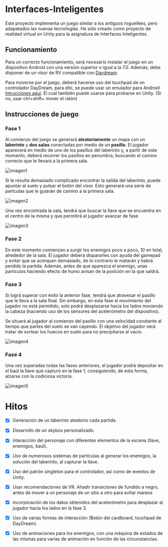 # Interfaces-Inteligentes


Este proyecto implementa un juego similar a los antiguos roguelikes, pero adapatados las nuevas tecnologías. Ha sido creado como proyecto de realidad virtual en Unity para la asignatura de Interfaces Inteligentes. 

## Funcionamiento

Para un correcto funcionamiento, será necesario instalar el juego en un dispositivo Android con una versión superior o igual a la 7.0. Además, debe disponer de un visor de RV compatible con [Daydream](https://vr.google.com/daydream/).

Para moverse por el juego, deberá hacerse uso del touchpad de un controlador DayDream, para ello, se puede usar un emulador para Android [Intrucciones aquí](https://developers.google.com/vr/daydream/controller-emulator). El cual también puede usarse para probarse en Unity. (Si no, usar ctrl+shift+ mover el ratón)

## Instrucciones de juego

### Fase 1
Al comienzo del juego se generará **aleatoriamente** un mapa con un **laberinto** y **dos salas** conectadas por medio de un **pasillo**. El jugador aparecerá en medio de uno de los pasillos del laberinto y, a partir de este momento, deberá recorrer los pasillos en penumbra, buscando el camino correcto que le llevará a la primera sala.

![imagen1](img/image1)

Si le resulta demasiado complicado encontrar la salida del laberinto, puede apuntar al suelo y pulsar el botón del visor. Esto generará una serie de partculas que le guiarán de camino a la primera sala.

![imagen2](img/image2)

Una vez encontrada la sala, tendrá que buscar la llave que se encuentra en el centro de la misma y que permitirá al jugador avanzar de fase.

![imagen3](img/image3)

### Fase 2

En este momento comienzan a surgir los enemigos poco a poco, 10 en total, alrededor de la sala. El jugador deberá dispararles con ayuda del gamepad y evitar que se acerquen demasiado, de lo contrario le matarán y habrá perdido la partida. Además, antes de que aparezca el enemigo, unas partículas haciendo efecto de humo avisan de la posición en la que saldrá.

### Fase 3 

Si lográ superar con éxito la anterior fase, tendrá que atravesar el pasillo que le lleva a la sala final. Sin embargo, en esta fase el movimiento del jugador no está permitido, solo podrá desplazarse hacia los lados moviendo la cabeza (haciendo uso de los sensores del acelerómetro del dispositivo). 

Se situará al jugador al comienzo del pasillo con una velocidad constante al tiempo que partes del suelo se van cayendo. El objetivo del jugador será tratar de sortear los huecos en suelo para no precipitarse al vacio.


![imagen4](img/image4)

### Fase 4

Una vez superadas todas las fases anteriores, el jugador podrá depositar en el baúl la llave que capturó en la fase 1, consiguiendo, de esta forma, alzarse con la codiciosa victoria. 


![imagen5](img/image5)


# Hitos 

* [x] Generación de un laberinto aleatorio cada partida. 
* [x] Desarrollo de un skybox personalizado.
* [x] Interacción del personaje con diferentes elementos de la escena (llave, enemigos, baúl).
* [x] Uso de numerosos sistemas de partículas al generar los enemigos, la solución del laberinto, al capturar la llave. 
* [x] Uso del patrón singleton para el controlador, así como de eventos de Unity.
* [x] Usar recomendaciones de VR. Añadir transiciones de fundido a negro, antes de mover a un personaje de un sitio a otro para evitar mareos
* [x] Incorporación de los datos obtenidos del acelerómetro para desplazar al jugador hacia los lados en la fase 3.
* [x] Uso de varias formas de interacción (Botón del cardboard, touchpad de DayDream).
* [x] Uso de animaciones para los enemigos, con una máquina de estados de las mismas para varias de animación en función de las circunstancias.

